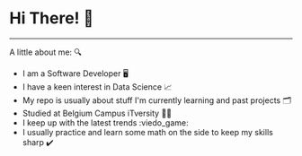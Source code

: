 # Hi There! :wave:
---

A little about me: :mag:

- I am a Software Developer :desktop_computer:
- I have a keen interest in Data Science :chart_with_upwards_trend:
- My repo is usually about stuff I'm currently learning and past projects :card_index_dividers:
- Studied at Belgium Campus iTversity :man_student:
- I keep up with the latest trends :viedo_game:
- I usually practice and learn some math on the side to keep my skills sharp :heavy_check_mark: